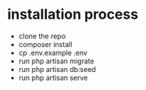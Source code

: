 # installation process 

- clone the repo
- composer install 
- cp .env.example .env
- run php artisan migrate
- run php artisan db:seed
- run php artisan serve 
